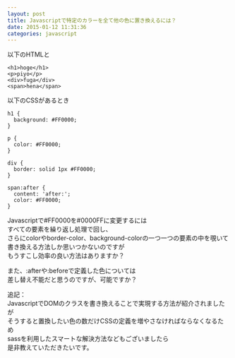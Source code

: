 ```yaml
---
layout: post
title: Javascriptで特定のカラーを全て他の色に置き換えるには？
date: 2015-01-12 11:31:36
categories: javascript
---
```

<p>以下のHTMLと</p>

<pre><code>&lt;h1&gt;hoge&lt;/h1&gt;
&lt;p&gt;piyo&lt;/p&gt;
&lt;div&gt;fuga&lt;/div&gt;
&lt;span&gt;hena&lt;/span&gt;
</code></pre>

<p>以下のCSSがあるとき</p>

<pre><code>h1 {
  background: #FF0000;
}

p {
  color: #FF0000;
}

div {
  border: solid 1px #FF0000;
}

span:after {
  content: 'after:';
  color: #FF0000;
}
</code></pre>

<p>Javascriptで#FF0000を#0000FFに変更するには<br>
すべての要素を繰り返し処理で回し、<br>
さらにcolorやborder-color、background-colorの一つ一つの要素の中を覗いて<br>
書き換える方法しか思いつかないのですが<br>
もうすこし効率の良い方法はありますか？</p>

<p>また、:afterや:beforeで定義した色については<br>
差し替え不能だと思うのですが、可能ですか？</p>

<p>追記：<br>
JavascriptでDOMのクラスを書き換えることで実現する方法が紹介されましたが<br>
そうすると置換したい色の数だけCSSの定義を増やさなければならなくなるため<br>
sassを利用したスマートな解決方法などもございましたら<br>
是非教えていただきたいです。</p>
